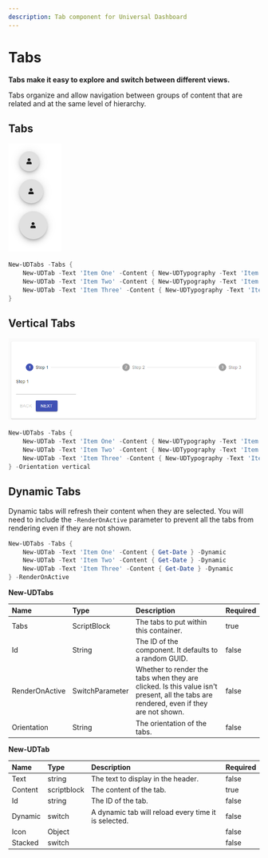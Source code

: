 ```yaml
---
description: Tab component for Universal Dashboard
---
```


# Tabs

**Tabs make it easy to explore and switch between different views.**

Tabs organize and allow navigation between groups of content that are related and at the same level of hierarchy.

## Tabs

![](../../../.gitbook/assets/image%20%2840%29.png)

```PowerShell
New-UDTabs -Tabs {
    New-UDTab -Text 'Item One' -Content { New-UDTypography -Text 'Item One' -Variant 'h2' }
    New-UDTab -Text 'Item Two' -Content { New-UDTypography -Text 'Item Two' -Variant 'h2' }
    New-UDTab -Text 'Item Three' -Content { New-UDTypography -Text 'Item Three' -Variant 'h2' }
}
```

## Vertical Tabs

![](../../../.gitbook/assets/image%20%2874%29.png)

```PowerShell
New-UDTabs -Tabs {
    New-UDTab -Text 'Item One' -Content { New-UDTypography -Text 'Item One' -Variant 'h2' }
    New-UDTab -Text 'Item Two' -Content { New-UDTypography -Text 'Item Two' -Variant 'h2' }
    New-UDTab -Text 'Item Three' -Content { New-UDTypography -Text 'Item Three' -Variant 'h2' }
} -Orientation vertical
```

## Dynamic Tabs

Dynamic tabs will refresh their content when they are selected. You will need to include the `-RenderOnActive` parameter to prevent all the tabs from rendering even if they are not shown. 

```PowerShell
New-UDTabs -Tabs {
    New-UDTab -Text 'Item One' -Content { Get-Date } -Dynamic
    New-UDTab -Text 'Item Two' -Content { Get-Date } -Dynamic
    New-UDTab -Text 'Item Three' -Content { Get-Date } -Dynamic
} -RenderOnActive
```

**New-UDTabs**

| Name | Type | Description | Required |
| :--- | :--- | :--- | :--- |
| Tabs | ScriptBlock | The tabs to put within this container. | true |
| Id | String | The ID of the component. It defaults to a random GUID. | false |
| RenderOnActive | SwitchParameter | Whether to render the tabs when they are clicked. Is this value isn't present, all the tabs are rendered, even if they are not shown. | false |
| Orientation | String | The orientation of the tabs. | false |



**New-UDTab**

| Name | Type | Description | Required |
| :--- | :--- | :--- | :--- |
| Text | string | The text to display in the header. | false |
| Content | scriptblock | The content of the tab.  | true |
| Id | string | The ID of the tab. | false |
| Dynamic | switch | A dynamic tab will reload every time it is selected. | false |
| Icon | Object |  | false |
| Stacked | switch |  | false |

